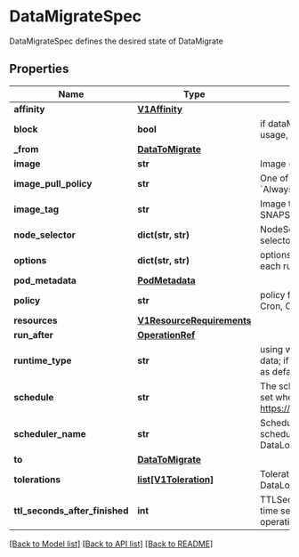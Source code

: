 # DataMigrateSpec

DataMigrateSpec defines the desired state of DataMigrate
## Properties
Name | Type | Description | Notes
------------ | ------------- | ------------- | -------------
**affinity** | [**V1Affinity**](V1Affinity.md) |  | [optional] 
**block** | **bool** | if dataMigrate blocked dataset usage, default is false | [optional] 
**_from** | [**DataToMigrate**](DataToMigrate.md) |  | 
**image** | **str** | Image (e.g. alluxio/alluxio) | [optional] 
**image_pull_policy** | **str** | One of the three policies: &#x60;Always&#x60;, &#x60;IfNotPresent&#x60;, &#x60;Never&#x60; | [optional] 
**image_tag** | **str** | Image tag (e.g. 2.3.0-SNAPSHOT) | [optional] 
**node_selector** | **dict(str, str)** | NodeSelector defiens node selector for DataLoad pod | [optional] 
**options** | **dict(str, str)** | options for migrate, different for each runtime | [optional] 
**pod_metadata** | [**PodMetadata**](PodMetadata.md) |  | [optional] 
**policy** | **str** | policy for migrate, including Once, Cron, OnEvent | [optional] 
**resources** | [**V1ResourceRequirements**](V1ResourceRequirements.md) |  | [optional] 
**run_after** | [**OperationRef**](OperationRef.md) |  | [optional] 
**runtime_type** | **str** | using which runtime to migrate data; if none, take dataset runtime as default | [optional] 
**schedule** | **str** | The schedule in Cron format, only set when policy is cron, see https://en.wikipedia.org/wiki/Cron. | [optional] 
**scheduler_name** | **str** | SchedulerName sets the scheduler to be used for DataLoad pod | [optional] 
**to** | [**DataToMigrate**](DataToMigrate.md) |  | 
**tolerations** | [**list[V1Toleration]**](V1Toleration.md) | Tolerations defines tolerations for DataLoad pod | [optional] 
**ttl_seconds_after_finished** | **int** | TTLSecondsAfterFinished is the time second to clean up data operations after finished or failed | [optional] 

[[Back to Model list]](../README.md#documentation-for-models) [[Back to API list]](../README.md#documentation-for-api-endpoints) [[Back to README]](../README.md)


